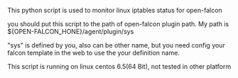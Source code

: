 
This python script is used to monitor linux iptables status for open-falcon

you should put this script to the path of open-falcon plugin path. My path is ${OPEN-FALCON_HONE}/agent/plugin/sys 

"sys" is defined by you, also can be other name, but you need config your falcon template in the web to use the your definition name.

This script is running on linux centos 6.5(64 Bit), not tested in other platform
